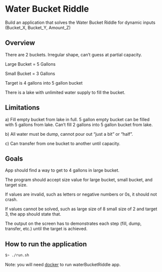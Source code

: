 # Water Bucket Riddle

Build an application that solves the Water Bucket Riddle for dynamic inputs (Bucket_X, Bucket_Y, Amount_Z)


## Overview

There are 2 buckets. Irregular shape, can’t guess at partial capacity.

Large Bucket = 5 Gallons

Small Bucket = 3 Gallons

Target is 4 gallons into 5 gallon bucket

There is a lake with unlimited water supply to fill the bucket.

## Limitations

a)       Fill empty bucket from lake in full. 5 gallon empty bucket can be filled with 5 gallons from lake. Can’t fill 2 gallons into 5 gallon bucket from lake.

b)      All water must be dump, cannot pour out “just a bit” or “half”.

c)      Can transfer from one bucket to another until capacity.

## Goals

App should find a way to get to 4 gallons in large bucket.

The program should accept size value for large bucket, small bucket, and target size.

If values are invalid, such as letters or negative numbers or 0s, it should not crash.

If values cannot be solved, such as large size of 8 small size of 2 and target 3, the app should state that.

The output on the screen has to demonstrates each step (fill, dump, transfer, etc.) until the target is achieved.

## How to run the application

```bash
$> ./run.sh
```

Note: you will need [docker](https://www.docker.com/) to run waterBucketRiddle app.

